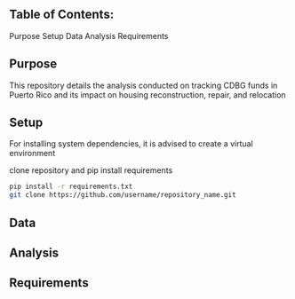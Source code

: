 
## Table of Contents:
Purpose
Setup
Data
Analysis
Requirements


## Purpose
This repository details the analysis conducted on tracking CDBG funds in Puerto Rico and its impact on housing reconstruction, repair, and relocation




## Setup
For installing system dependencies, it is advised to create a virtual environment

clone repository and pip install requirements 
```bash
pip install -r requirements.txt
git clone https://github.com/username/repository_name.git
```

## Data


## Analysis


## Requirements



